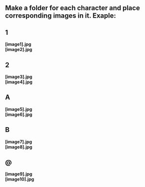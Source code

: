 ## Make a folder for each character and place corresponding images in it. Exaple:
## 1
 **[image1].jpg**  
 **[image2].jpg**
## 2
 **[image3].jpg**  
 **[image4].jpg**
## A
 **[image5].jpg**  
 **[image6].jpg**
## B
 **[image7].jpg**  
 **[image8].jpg**
## @
 **[image9].jpg**  
 **[image10].jpg**
